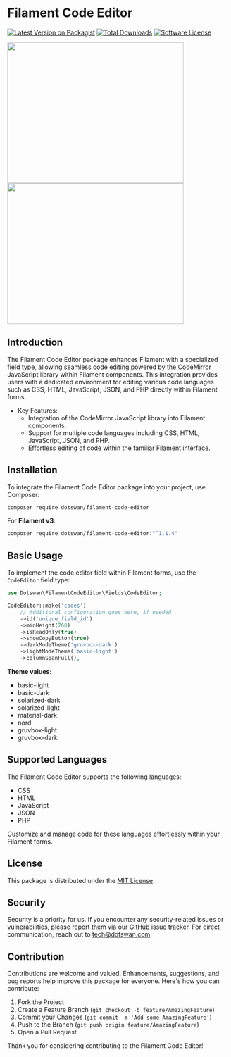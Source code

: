 # Filament Code Editor

[![Latest Version on Packagist][ico-version]][link-packagist]
[![Total Downloads][ico-downloads]][link-downloads]
[![Software License][ico-license]][link-license]


<img src="https://github.com/dotswan/filament-code-editor/assets/20874565/f814ec5f-5d73-4331-a669-25d50cfdc444" width="400" height="320">

<img src="https://github.com/dotswan/filament-code-editor/assets/20874565/df6608c9-2088-4d78-8a94-a814ba873c6b" width="400" height="320">

## Introduction

The Filament Code Editor package enhances Filament with a specialized field type, allowing seamless code editing powered by the CodeMirror JavaScript library within Filament components. This integration provides users with a dedicated environment for editing various code languages such as CSS, HTML, JavaScript, JSON, and PHP directly within Filament forms.

* Key Features:
  * Integration of the CodeMirror JavaScript library into Filament components.
  * Support for multiple code languages including CSS, HTML, JavaScript, JSON, and PHP.
  * Effortless editing of code within the familiar Filament interface.

## Installation

To integrate the Filament Code Editor package into your project, use Composer:


```bash
composer require dotswan/filament-code-editor
```

For **Filament v3**:
```bash
composer require dotswan/filament-code-editor:"^1.1.4"
```


## Basic Usage

To implement the code editor field within Filament forms, use the `CodeEditor` field type:

```php
use Dotswan\FilamentCodeEditor\Fields\CodeEditor;

CodeEditor::make('codes')
    // Additional configuration goes here, if needed
    ->id('unique_field_id')
    ->minHeight(768)
    ->isReadOnly(true)
    ->showCopyButton(true)
    ->darkModeTheme('gruvbox-dark')
    ->lightModeTheme('basic-light')
    ->columnSpanFull(),
```

**Theme values:**
 - basic-light
 - basic-dark
 - solarized-dark
 - solarized-light
 - material-dark
 - nord
 - gruvbox-light
 - gruvbox-dark

## Supported Languages

The Filament Code Editor supports the following languages:

* CSS
* HTML
* JavaScript
* JSON
* PHP

Customize and manage code for these languages effortlessly within your Filament forms.

## License

This package is distributed under the [MIT License](link-to-your-license).

## Security

Security is a priority for us. If you encounter any security-related issues or vulnerabilities, please report them via our [GitHub issue tracker][link-github-issue]. For direct communication, reach out to [tech@dotswan.com](mailto:tech@dotswan.com).

## Contribution

Contributions are welcome and valued. Enhancements, suggestions, and bug reports help improve this package for everyone. Here's how you can contribute:

1. Fork the Project
2. Create a Feature Branch (`git checkout -b feature/AmazingFeature`)
3. Commit your Changes (`git commit -m 'Add some AmazingFeature'`)
4. Push to the Branch (`git push origin feature/AmazingFeature`)
5. Open a Pull Request

Thank you for considering contributing to the Filament Code Editor!

[ico-version]: https://img.shields.io/packagist/v/dotswan/filament-code-editor.svg?style=flat-square
[ico-license]: https://img.shields.io/badge/license-MIT-brightgreen.svg?style=flat-square
[ico-downloads]: https://img.shields.io/packagist/dt/dotswan/filament-code-editor.svg?style=flat-square

[link-packagist]: https://packagist.org/packages/dotswan/filament-code-editor
[link-license]: https://github.com/dotswan/filament-code-editor/blob/master/LICENSE.md
[link-downloads]: https://packagist.org/packages/dotswan/filament-code-editor
[link-github-issue]: https://github.com/dotswan/filament-code-editor/issues
